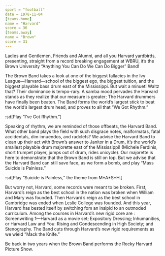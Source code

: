 ```yaml
---
sport = "football"
date = 1978-11-04
[teams.home]
name = "Harvard"
score = 30
[teams.away]
name = "Brown"
score = 31
---
```


Ladies and Gentlemen, Friends and Alumni, and all you Harvard yardbirds, presenting, straight from a record breaking engagement at WBRU, it’s the Brown University “Anything You Can Do We Can Do Bigger” Band!

The Brown Band takes a look at one of the biggest fallacies in the Ivy League—Harvard—school of the biggest ego, the biggest tuition, and the biggest playable bass drum east of the Mississippi. But wait a minuet! Waltz that? Their dominance is tempo-rary. A samba mood pervades the Harvard stands as they realize that our measure is greater; The Harvard drummers have finally been beaten. The Band forms the world’s largest stick to beat the world’s largest drum head, and proves to all that “We Got Rhythm.”

:sd[Play “I’ve Got Rhythm.”]

Speaking of rhythm, we are reminded of those offbeats, the Harvard Band. What other band plays the field with such disgrace notes, malformatas, fatal accidentals, dim innuendos, and radclefs? We advise the Harvard Band to clean up their act with Brown’s answer to Janitor in a Drum, it’s the world’s smallest playable drum majorette east of the Mississippi! (Michele Ferdinis, short trumpet player, jumps out of drum, rides unicycle). Our majorette is here to demonstrate that the Brown Band is still on top. But we advise that the Harvard Band can still save face, as we form a bomb, and play “Mass Suicide is Painless.”

:sd[Play “Suicide is Painless,” the theme from M\*A\*S\*H.]

But worry not, Harvard, some records were meant to be broken. First, Harvard’s reign as the best school in the nation was broken when William and Mary was founded. Then Harvard’s reign as the best school in Cambridge was ended when Leslie College was founded. And this year, Harvard has bested itself by switching fom an insipid to an outmoded curriculum. Among the courses in Harvard’s new rigid core are : Screenwriting 1—Harvard as a movie set; Expository Dressing; Inhumanities, or Harvard Law and You: Rising and Condescending in High Society; and Stenography. The Band cuts through Harvard’s new rigid requirements as we wield “Mack the Knife.”

Be back in two years when the Brown Band performs the Rocky Harvard Picture Show.
